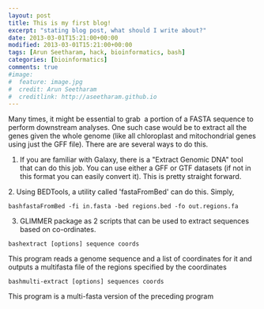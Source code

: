 ```yaml
---
layout: post
title: This is my first blog!
excerpt: "stating blog post, what should I write about?"
date: 2013-03-01T15:21:00+00:00
modified: 2013-03-01T15:21:00+00:00
tags: [Arun Seetharam, hack, bioinformatics, bash]
categories: [bioinformatics]
comments: true
#image:
#  feature: image.jpg
#  credit: Arun Seetharam
#  creditlink: http://aseetharam.github.io
---
```


Many times, it might be essential to grab  a portion of a FASTA sequence to perform downstream analyses. One such case would be to extract all the genes given the whole genome (like all chloroplast and mitochondrial genes using just the GFF file). There are are several ways to do this.

1. If you are familiar with Galaxy, there is a "Extract Genomic DNA" tool that can do this job. You can use either a GFF or GTF datasets (if not in this format you can easily convert it). This is pretty straight forward.







2. Using BEDTools, a utility called 'fastaFromBed' can do this. Simply,

```bashfastaFromBed -fi in.fasta -bed regions.bed -fo out.regions.fa```

3. GLIMMER package as 2 scripts that can be used to extract sequences based on co-ordinates.

```bashextract [options] sequence coords```

This program reads a genome sequence and a list of coordinates for it and outputs a multifasta file of the regions specified by the coordinates

```bashmulti-extract [options] sequences coords```

This program is a multi-fasta version of the preceding program


